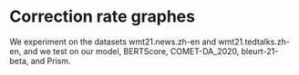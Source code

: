 # Correction rate graphes

We experiment on the datasets wmt21.news.zh-en and wmt21.tedtalks.zh-en, and we test on our model, BERTScore, COMET-DA_2020, bleurt-21-beta, and Prism. 
